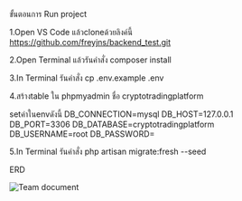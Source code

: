 ขั้นตอนการ Run project

1.Open VS Code แล้วcloneด้วยลิงค์นี้  https://github.com/freyjns/backend_test.git

2.Open Terminal แล้วรันคำสั่ง  composer install

3.In Terminal รันคำสั่ง  cp .env.example .env

4.สร้างtable ใน phpmyadmin ชื่อ  cryptotradingplatform 

setค่าในenvดังนี้ 
DB_CONNECTION=mysql
DB_HOST=127.0.0.1
DB_PORT=3306
DB_DATABASE=cryptotradingplatform
DB_USERNAME=root
DB_PASSWORD=

5.In Terminal รันคำสั่ง  php artisan migrate:fresh --seed


ERD 

![Team document](https://github.com/freyjns/backend_test/assets/118885560/1d77d9bb-6f7f-467d-9f7d-14a7dc7e29a6)
